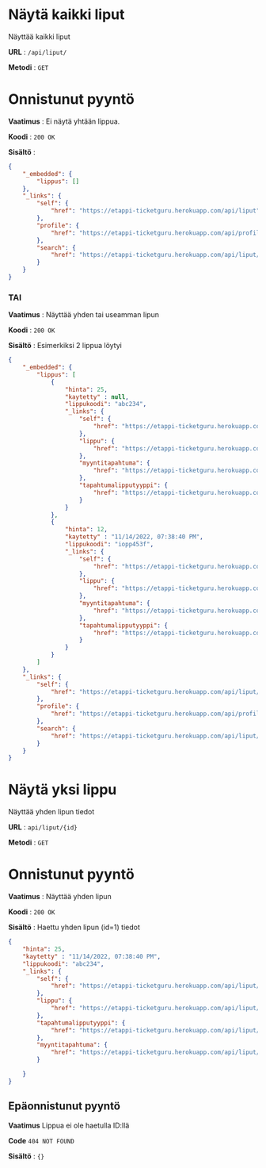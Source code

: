 # Näytä kaikki liput

Näyttää kaikki liput

**URL** : `/api/liput/`

**Metodi** : `GET`

# Onnistunut pyyntö

**Vaatimus** : Ei näytä yhtään lippua.

**Koodi** : `200 OK`

**Sisältö** :
```json
{
    "_embedded": {
        "lippus": []
    },
    "_links": {
        "self": {
            "href": "https://etappi-ticketguru.herokuapp.com/api/liput"
        },
        "profile": {
            "href": "https://etappi-ticketguru.herokuapp.com/api/profile/liput"
        },
        "search": {
            "href": "https://etappi-ticketguru.herokuapp.com/api/liput/search"
        }
    }
}       

```


### TAI

**Vaatimus** : Näyttää yhden tai useamman lipun

**Koodi** : `200 OK`

**Sisältö** : Esimerkiksi 2 lippua löytyi

```json
{
    "_embedded": {
        "lippus": [
            {
                "hinta": 25,
                "kaytetty" : null,
                "lippukoodi": "abc234",
                "_links": {
                    "self": {
                        "href": "https://etappi-ticketguru.herokuapp.com/api/liput/1"
                    },
                    "lippu": {
                        "href": "https://etappi-ticketguru.herokuapp.com/api/liput/1"
                    },
                    "myyntitapahtuma": {
                        "href": "https://etappi-ticketguru.herokuapp.com/api/liput/1/myyntitapahtuma"
                    },
                    "tapahtumalipputyyppi": {
                        "href": "https://etappi-ticketguru.herokuapp.com/api/liput/1/tapahtumalipputyyppi"
                    }
                }
            },
            {
                "hinta": 12,
                "kaytetty" : "11/14/2022, 07:38:40 PM",
                "lippukoodi": "iopp453f",
                "_links": {
                    "self": {
                        "href": "https://etappi-ticketguru.herokuapp.com/api/liput/2"
                    },
                    "lippu": {
                        "href": "https://etappi-ticketguru.herokuapp.com/api/liput/2"
                    },
                    "myyntitapahtuma": {
                        "href": "https://etappi-ticketguru.herokuapp.com/api/liput/2/myyntitapahtuma"
                    },
                    "tapahtumalipputyyppi": {
                        "href": "https://etappi-ticketguru.herokuapp.com/api/liput/2/tapahtumalipputyyppi"
                    }
                }
            }
        ]
    },
    "_links": {
        "self": {
            "href": "https://etappi-ticketguru.herokuapp.com/api/liput/"
        },
        "profile": {
            "href": "https://etappi-ticketguru.herokuapp.com/api/profile/liput"
        },
        "search": {
            "href": "https://etappi-ticketguru.herokuapp.com/api/liput/search"
        }
    }
}
```
# Näytä yksi lippu

Näyttää yhden lipun tiedot

**URL** : `api/liput/{id}`

**Metodi** : `GET`

# Onnistunut pyyntö

**Vaatimus** : Näyttää yhden lipun

**Koodi** : `200 OK`

**Sisältö** : Haettu yhden lipun (id=1) tiedot
```json
{
    "hinta": 25,
    "kaytetty" : "11/14/2022, 07:38:40 PM",
    "lippukoodi": "abc234",
    "_links": {
        "self": {
            "href": "https://etappi-ticketguru.herokuapp.com/api/liput/1"
        },
        "lippu": {
            "href": "https://etappi-ticketguru.herokuapp.com/api/liput/1"
        },
        "tapahtumalipputyyppi": {
            "href": "https://etappi-ticketguru.herokuapp.com/api/liput/1/tapahtumalipputyyppi"
        },
        "myyntitapahtuma": {
            "href": "https://etappi-ticketguru.herokuapp.com/api/liput/1/myyntitapahtuma"
        }

    }
}
```
## Epäonnistunut pyyntö

**Vaatimus** Lippua ei ole haetulla ID:llä

**Code** `404 NOT FOUND`

**Sisältö** : `{}`
